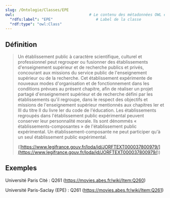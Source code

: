 ```yaml
---
slug: /Ontologie/Classes/EPE
owl:                                 # Le contenu des métadonnées OWL est utilisé par la balise <OntologyTable>
  "rdfs:label": "EPE"                   # Label de la classe
  "rdf:type": "owl:Class"
---
```


## Définition

> Un établissement public à caractère scientifique, culturel et professionnel peut regrouper ou fusionner des établissements d'enseignement supérieur et de recherche publics et privés, concourant aux missions du service public de l'enseignement supérieur ou de la recherche. Cet établissement expérimente de nouveaux modes d'organisation et de fonctionnement dans les conditions prévues au présent chapitre, afin de réaliser un projet partagé d'enseignement supérieur et de recherche défini par les établissements qu'il regroupe, dans le respect des objectifs et missions de l'enseignement supérieur mentionnés aux chapitres Ier et III du titre II du livre Ier du code de l'éducation.
> Les établissements regroupés dans l'établissement public expérimental peuvent conserver leur personnalité morale. Ils sont dénommés « établissements-composantes » de l'établissement public expérimental.
> Un établissement-composante ne peut participer qu'à un seul établissement public expérimental.
>
> ([https://www.legifrance.gouv.fr/loda/id/JORFTEXT000037800979/](<https://www.legifrance.gouv.fr/loda/id/JORFTEXT000037800979/>))

## Exemples

Université Paris Cité : Q261 (https://movies.abes.fr/wiki/Item:Q260)

Université Paris-Saclay (EPE) : Q261 (https://movies.abes.fr/wiki/Item:Q261)
